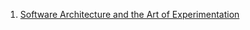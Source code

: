 1. <a href="https://www.infoq.com/articles/architecture-experimentation" target="_blank">Software Architecture and the Art of Experimentation</a>

